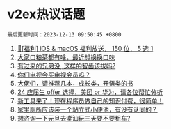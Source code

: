 # v2ex热议话题

`最后更新时间：2023-12-13 09:50:45 +0800`

1. [🎉[福利] iOS & macOS 福利放送， 150 位， 5 选 1](https://www.v2ex.com/t/999774)
1. [大家口粮茶都有啥，最近想换换口味](https://www.v2ex.com/t/999587)
1. [有过来的兄弟没, 这样的智齿该拔吗?](https://www.v2ex.com/t/999658)
1. [你们电视会买电视会员吗？](https://www.v2ex.com/t/999643)
1. [大佬们，请推荐几本，成长类，开悟类的书](https://www.v2ex.com/t/999664)
1. [24 应届生 offer 选择，美团 or 华为，请各位帮忙分析](https://www.v2ex.com/t/999590)
1. [新工具来了！现在程序员做自己的知识付费，很简单！](https://www.v2ex.com/t/999639)
1. [家里厕所应该装一个站立式小便池，有没有认同的？](https://www.v2ex.com/t/999785)
1. [想咨询一下元旦去潮汕玩三天要不要租车?](https://www.v2ex.com/t/999635)

